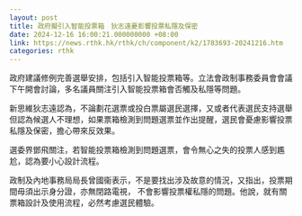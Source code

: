 ```yaml
---
layout: post
title: 政府擬引入智能投票箱　狄志遠憂影響投票私隱及保密
date: 2024-12-16 16:00:21.000000000 +08:00
link: https://news.rthk.hk/rthk/ch/component/k2/1783693-20241216.htm
categories: rthk
---
```


政府建議修例完善選舉安排，包括引入智能投票箱等。立法會政制事務委員會會議下午開會討論，多名議員關注引入智能投票箱會否觸及私隱等問題。

新思維狄志遠認為，不論劃花選票或投白票屬選民選擇，又或者代表選民支持選舉但認為候選人不理想，如果票箱檢測到問題選票並作出提醒，選民會憂慮影響投票私隱及保密，擔心帶來反效果。

選委界鄧飛關注，若智能投票箱檢測到問題選票，會令無心之失的投票人感到尷尬，認為要小心設計流程。

政制及內地事務局局長曾國衞表示，不是要找出涉及故意的情況，又指出，投票期間毋須出示身分證，亦無閉路電視， 不會影響投票權私隱的問題。他說，就有關票箱設計及使用流程，必然考慮選民體驗。
